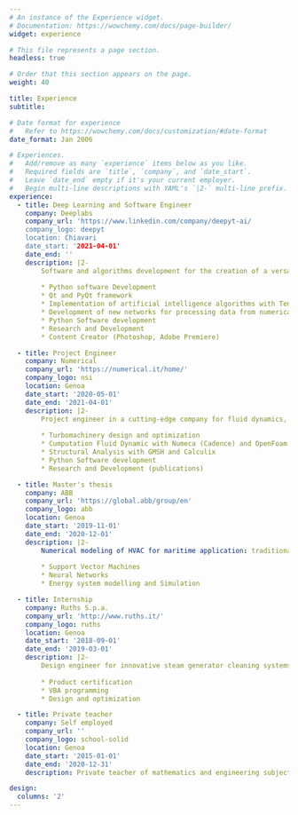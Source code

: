 ```yaml
---
# An instance of the Experience widget.
# Documentation: https://wowchemy.com/docs/page-builder/
widget: experience

# This file represents a page section.
headless: true

# Order that this section appears on the page.
weight: 40

title: Experience
subtitle:

# Date format for experience
#   Refer to https://wowchemy.com/docs/customization/#date-format
date_format: Jan 2006

# Experiences.
#   Add/remove as many `experience` items below as you like.
#   Required fields are `title`, `company`, and `date_start`.
#   Leave `date_end` empty if it's your current employer.
#   Begin multi-line descriptions with YAML's `|2-` multi-line prefix.
experience:
  - title: Deep Learning and Software Engineer
    company: Deeplabs
    company_url: 'https://www.linkedin.com/company/deepyt-ai/
    company_logo: deepyt
    location: Chiavari
    date_start: '2021-04-01'
    date_end: ''
    description: |2-
        Software and algorithms development for the creation of a versatile artificial intelligence platform for data science and engineering. 
        
        * Python software Development
        * Qt and PyQt framework
        * Implementation of artificial intelligence algorithms with Tensorflow, Pytorch and Sklearn
        * Development of new networks for processing data from numerical simulation
        * Python Software development
        * Research and Development
        * Content Creator (Photoshop, Adobe Premiere)

  - title: Project Engineer
    company: Numerical
    company_url: 'https://numerical.it/home/'
    company_logo: nsi
    location: Genoa
    date_start: '2020-05-01'
    date_end: '2021-04-01'
    description: |2-
        Project engineer in a cutting-edge company for fluid dynamics, structural simulation and turbomachinery design.
        
        * Turbomachinery design and optimization
        * Cumputation Fluid Dynamic with Numeca (Cadence) and OpenFoam
        * Structural Analysis with GMSH and Calculix
        * Python Software development
        * Research and Development (publications)

  - title: Master's thesis
    company: ABB
    company_url: 'https://global.abb/group/en'
    company_logo: abb
    location: Genoa
    date_start: '2019-11-01'
    date_end: '2020-12-01'
    description: |2-
        Numerical modeling of HVAC for maritime application: traditional approach and machine learning algorithms
        
        * Support Vector Machines
        * Neural Networks
        * Energy system modelling and Simulation

  - title: Internship
    company: Ruths S.p.a.
    company_url: 'http://www.ruths.it/'
    company_logo: ruths
    location: Genoa
    date_start: '2018-09-01'
    date_end: '2019-03-01'
    description: |2-
        Design engineer for innovative steam generator cleaning systems.
        
        * Product certification
        * VBA programming 
        * Design and optimization

  - title: Private teacher
    company: Self employed
    company_url: ''
    company_logo: school-solid
    location: Genoa
    date_start: '2015-01-01'
    date_end: '2020-12-31'
    description: Private teacher of mathematics and engineering subjects

design:
  columns: '2'
---
```

